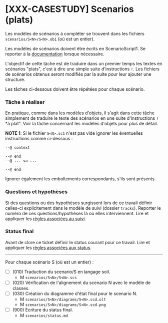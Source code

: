 [XXX-CASESTUDY] Scenarios (plats)
===========================================================

Les modèles de scénarios à compléter se trouvent dans les fichiers
``scenarios/S<N>/S<N>.ob1`` (où <N> est un entier).

Les modèles de scénarios doivent être écrits en ScenarioScript1.
Se reporter à la [documentation](https://modelscript.readthedocs.io/en/latest/scripts/scenarios1/index.html) lorsque nécessaire.

L'objectif de cette tâche est de traduire dans un premier temps
les textes en scénarios "plats", c'est à dire une simple suite 
d'instructions ``!``. Les fichiers de scénarios obtenus seront 
modifiés par la suite pour leur ajouter une structure.

Les tâches ci-dessous doivent être répétées pour chaque scénario.

### Tâche à réaliser

En pratique, comme dans les modèles d'objets, il s'agit dans 
cette tâche simplement de traduire le texte des scénarios 
en une suite d'instructions ``!`` *à plat". Voir la tâche
concernant les modèles d'objets pour plus de détail.

**NOTE 1**: Si le fichier ``S<N>.sc1``  n'est pas vide ignorer 
les éventuelles instructions comme ci-dessous :

    --@ context 
        ...
    --@ end
    --@ ... va ...
        ...
    --@ end

Ignorer également les emboîtements correspondants, s'ils sont présents.

### Questions et hypothèses

Si des questions ou des hypothèses surgissent lors de ce travail
définir celles-ci explicitement dans le modèle de suivi
(dossier ``tracks``). Reporter le numéro de ces questions/hypothèses
là où elles interviennent. Lire et appliquer les [règles associées au suivi](https://modelscript.readthedocs.io/en/latest/scripts/tracks/index.html#rules). 
 
### Status final

Avant de clore ce ticket définir le status courant pour ce travail. Lire et appliquer les [règles associées aux status](https://modelscript.readthedocs.io/en/latest/methods/status.html#rules).
________

Pour chaque scénario S<N> (où <N> est un entier) :
- [ ] (010) Traduction du scenario/S<N> en langage soil.
    - M ``scenarios/S<N>/S<N>.scs``
- [ ] (020) Vérification de l'alignement du scenario N avec le modèle de classes.
- [ ] (030) Création du diagramme d'état final pour le scenario N.
    - M ``scenarios/S<N>/diagrams/S<N>.scd.olt``
    - M ``scenarios/S<N>/diagrams/S<N>.scd.png``
- [ ] (900) Ecriture du status final.
    - M ``scenarios/status.md``
